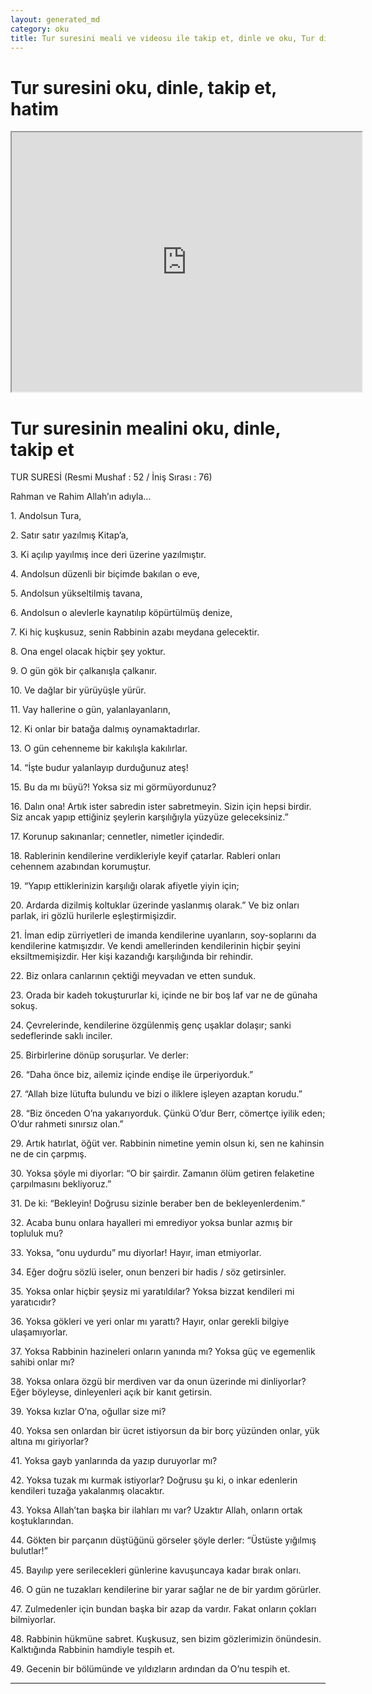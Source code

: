 ```yaml
---
layout: generated_md
category: oku
title: Tur suresini meali ve videosu ile takip et, dinle ve oku, Tur dinle, Tur meali, hatim dinle, hatim yap.
---
```


<div class="container">
  <div class="row">
    <div class="col-lg-12">
      <h1>Tur suresini oku, dinle, takip et, hatim</h1>
      <div class="div-youtube-embed">
        <iframe width="560" height="415" src="https://www.youtube.com/embed/">frameborder="0" allowfullscreen></iframe>
      </div>
    </div>
  </div>

  <div class="row">
    <div class="col-lg-12">
      <h1>Tur suresinin mealini oku, dinle, takip et</h1>
      <div><p>TUR SURESİ (Resmi Mushaf : 52 / İniş Sırası : 76)</p><p>Rahman ve Rahim Allah’ın adıyla…</p><p></p><p></p><p>1. Andolsun Tura,</p><p></p><p></p><p>2. Satır satır yazılmış Kitap’a,</p><p></p><p></p><p>3. Ki açılıp yayılmış ince deri üzerine yazılmıştır.</p><p></p><p></p><p>4. Andolsun düzenli bir biçimde bakılan o eve,</p><p></p><p></p><p>5. Andolsun yükseltilmiş tavana,</p><p></p><p></p><p>6. Andolsun o alevlerle kaynatılıp köpürtülmüş denize,</p><p></p><p></p><p>7. Ki hiç kuşkusuz, senin Rabbinin azabı meydana gelecektir.</p><p></p><p></p><p>8. Ona engel olacak hiçbir şey yoktur.</p><p></p><p></p><p>9. O gün gök bir çalkanışla çalkanır.</p><p></p><p></p><p>10. Ve dağlar bir yürüyüşle yürür.</p><p></p><p></p><p>11. Vay hallerine o gün, yalanlayanların,</p><p></p><p></p><p>12. Ki onlar bir batağa dalmış oynamaktadırlar.</p><p></p><p></p><p>13. O gün cehenneme bir kakılışla kakılırlar.</p><p></p><p></p><p>14. “İşte budur yalanlayıp durduğunuz ateş!</p><p></p><p></p><p>15. Bu da mı büyü?! Yoksa siz mi görmüyordunuz?</p><p></p><p></p><p>16. Dalın ona! Artık ister sabredin ister sabretmeyin. Sizin için hepsi birdir. Siz ancak yapıp ettiğiniz şeylerin karşılığıyla yüzyüze geleceksiniz.”</p><p></p><p></p><p>17. Korunup sakınanlar; cennetler, nimetler içindedir.</p><p></p><p></p><p>18. Rablerinin kendilerine verdikleriyle keyif çatarlar. Rableri onları cehennem azabından korumuştur.</p><p></p><p></p><p>19. “Yapıp ettiklerinizin karşılığı olarak afiyetle yiyin için;</p><p></p><p></p><p>20. Ardarda dizilmiş koltuklar üzerinde yaslanmış olarak.” Ve biz onları parlak, iri gözlü hurilerle eşleştirmişizdir.</p><p></p><p></p><p>21. İman edip zürriyetleri de imanda kendilerine uyanların, soy-soplarını da kendilerine katmışızdır. Ve kendi amellerinden kendilerinin hiçbir şeyini eksiltmemişizdir. Her kişi kazandığı karşılığında bir rehindir.</p><p></p><p></p><p>22. Biz onlara canlarının çektiği meyvadan ve etten sunduk.</p><p></p><p></p><p>23. Orada bir kadeh tokuştururlar ki, içinde ne bir boş laf var ne de günaha sokuş.</p><p></p><p></p><p>24. Çevrelerinde, kendilerine özgülenmiş genç uşaklar dolaşır; sanki sedeflerinde saklı inciler.</p><p></p><p></p><p>25. Birbirlerine dönüp soruşurlar. Ve derler:</p><p></p><p></p><p>26. “Daha önce biz, ailemiz içinde endişe ile ürperiyorduk.”</p><p></p><p></p><p>27. “Allah bize lütufta bulundu ve bizi o iliklere işleyen azaptan korudu.”</p><p></p><p></p><p>28. “Biz önceden O’na yakarıyorduk. Çünkü O’dur Berr, cömertçe iyilik eden; O’dur rahmeti sınırsız olan.”</p><p></p><p></p><p>29. Artık hatırlat, öğüt ver. Rabbinin nimetine yemin olsun ki, sen ne kahinsin ne de cin çarpmış.</p><p></p><p></p><p>30. Yoksa şöyle mi diyorlar: “O bir şairdir. Zamanın ölüm getiren felaketine çarpılmasını bekliyoruz.”</p><p></p><p></p><p>31. De ki: “Bekleyin! Doğrusu sizinle beraber ben de bekleyenlerdenim.”</p><p></p><p></p><p>32. Acaba bunu onlara hayalleri mi emrediyor yoksa bunlar azmış bir topluluk mu?</p><p></p><p></p><p>33. Yoksa, “onu uydurdu” mu diyorlar! Hayır, iman etmiyorlar.</p><p></p><p></p><p>34. Eğer doğru sözlü iseler, onun benzeri bir hadis / söz getirsinler.</p><p></p><p></p><p>35. Yoksa onlar hiçbir şeysiz mi yaratıldılar? Yoksa bizzat kendileri mi yaratıcıdır?</p><p></p><p></p><p>36. Yoksa gökleri ve yeri onlar mı yarattı? Hayır, onlar gerekli bilgiye ulaşamıyorlar.</p><p></p><p></p><p>37. Yoksa Rabbinin hazineleri onların yanında mı? Yoksa güç ve egemenlik sahibi onlar mı?</p><p></p><p></p><p>38. Yoksa onlara özgü bir merdiven var da onun üzerinde mi dinliyorlar? Eğer böyleyse, dinleyenleri açık bir kanıt getirsin.</p><p></p><p></p><p>39. Yoksa kızlar O’na, oğullar size mi?</p><p></p><p></p><p>40. Yoksa sen onlardan bir ücret istiyorsun da bir borç yüzünden onlar, yük altına mı giriyorlar?</p><p></p><p></p><p>41. Yoksa gayb yanlarında da yazıp duruyorlar mı?</p><p></p><p></p><p>42. Yoksa tuzak mı kurmak istiyorlar? Doğrusu şu ki, o inkar edenlerin kendileri tuzağa yakalanmış olacaktır.</p><p></p><p></p><p>43. Yoksa Allah’tan başka bir ilahları mı var? Uzaktır Allah, onların ortak koştuklarından.</p><p></p><p></p><p>44. Gökten bir parçanın düştüğünü görseler şöyle derler: “Üstüste yığılmış bulutlar!”</p><p></p><p></p><p>45. Bayılıp yere serilecekleri günlerine kavuşuncaya kadar bırak onları.</p><p></p><p></p><p>46. O gün ne tuzakları kendilerine bir yarar sağlar ne de bir yardım görürler.</p><p></p><p></p><p>47. Zulmedenler için bundan başka bir azap da vardır. Fakat onların çokları bilmiyorlar.</p><p></p><p></p><p>48. Rabbinin hükmüne sabret. Kuşkusuz, sen bizim gözlerimizin önündesin. Kalktığında Rabbinin hamdiyle tespih et.</p><p></p><p></p><p>49. Gecenin bir bölümünde ve yıldızların ardından da O’nu tespih et.</p><p></p><p></p><p></p><p></p></div>
    </div>
  </div>
</div>
<hr />